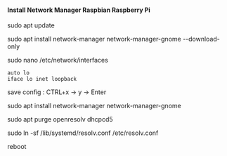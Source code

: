 #### Install Network Manager Raspbian Raspberry Pi


sudo apt update

sudo apt install network-manager network-manager-gnome --download-only

sudo nano /etc/network/interfaces

```
auto lo 
iface lo inet loopback
```
save config : CTRL+x -> y -> Enter


sudo apt install network-manager network-manager-gnome

sudo apt purge openresolv dhcpcd5

sudo ln -sf /lib/systemd/resolv.conf /etc/resolv.conf

reboot
